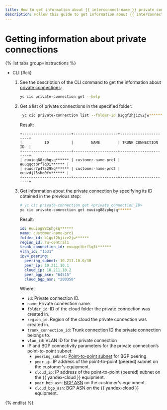 ```yaml
---
title: How to get information about {{ interconnect-name }} private connections
description: Follow this guide to get information about {{ interconnect-name }} private connections.
---
```


# Getting information about private connections

{% list tabs group=instructions %}

- CLI {#cli}

  1. See the description of the CLI command to get the information about [private connections](../concepts/priv-con.md):

      ```bash
      yc cic private-connection get --help
      ```

  1. Get a list of private connections in the specified folder:

     ```bash
      yc cic private-connection list --folder-id b1gqf2hjizv2jw******
      ```

      Result:

      ```text
      +----------------------+--------------------+----------------------+
      |          ID          |        NAME        | TRUNK CONNECTION ID  |
      +----------------------+--------------------+----------------------+
      | euuiog88zphgsq****** | customer-name-prc1 | euuqqctbrflq3i****** |
      | euucr7p47329kq****** | customer-name-prc2 | euuvdjl5shd0fv****** |
      +----------------------+--------------------+----------------------+      
      ```

  1. Get information about the private connection by specifying its ID obtained in the previous step:

      ```bash
      # yc cic private-connection get <private_connection_ID>
      yc cic private-connection get euuiog88zphgsq******
      ```

      Result:

      ```yml
      id: euuiog88zphgsq******
      name: customer-name-prc1
      folder_id: b1gqf2hjizv2jw******
      region_id: ru-central1
      trunk_connection_id: euuqqctbrflq3i******
      vlan_id: "1531"
      ipv4_peering:
        peering_subnet: 10.211.10.0/30
        peer_ip: 10.211.10.1
        cloud_ip: 10.211.10.2
        peer_bgp_asn: "64515"
        cloud_bgp_asn: "200350"
      ```

      Where:
      * `id`: Private connection ID.
      * `name`: Private connection name.
      * `folder_id`: ID of the cloud folder the private connection was created in.
      * `region_id`: Region of the cloud the private connection was created in.
      * `trunk_connection_id`: Trunk connection ID the private connection belongs to.
      * `vlan_id`: VLAN ID for the private connection
      * IP and BGP connectivity parameters for the private connection’s point-to-point subnet:
         * `peering_subnet`: [Point-to-point subnet](../../interconnect/concepts/priv-con.md#priv-address) for BGP peering.
         * `peer_ip`: IP address of the point-to-point (peered) subnet on the customer's equipment.
         * `cloud_ip`: IP address of the point-to-point (peered) subnet on the {{ yandex-cloud }} equipment.
         * `peer_bgp_asn`: [BGP ASN](../../interconnect/concepts/priv-con.md#bgp-asn) on the customer's equipment.
         * `cloud_bgp_asn`: BGP ASN on the {{ yandex-cloud }} equipment.

{% endlist %}
